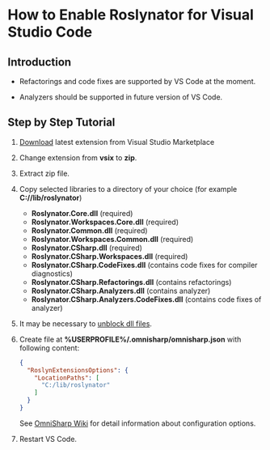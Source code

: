 ﻿# How to Enable Roslynator for Visual Studio Code

## Introduction

* Refactorings and code fixes are supported by VS Code at the moment.

* Analyzers should be supported in future version of VS Code.

## Step by Step Tutorial

1. [Download](http://marketplace.visualstudio.com/items?itemName=josefpihrt.Roslynator2017) latest extension from Visual Studio Marketplace

2. Change extension from **vsix** to **zip**.

3. Extract zip file.

4. Copy selected libraries to a directory of your choice (for example **C://lib/roslynator**)

   * **Roslynator.Core.dll** (required)
   * **Roslynator.Workspaces.Core.dll** (required)
   * **Roslynator.Common.dll** (required)
   * **Roslynator.Workspaces.Common.dll** (required)
   * **Roslynator.CSharp.dll** (required)
   * **Roslynator.CSharp.Workspaces.dll** (required)
   * **Roslynator.CSharp.CodeFixes.dll** (contains code fixes for compiler diagnostics)
   * **Roslynator.CSharp.Refactorings.dll** (contains refactorings)
   * **Roslynator.CSharp.Analyzers.dll** (contains analyzer)
   * **Roslynator.CSharp.Analyzers.CodeFixes.dll** (contains code fixes of analyzer)

5. It may be necessary to [unblock dll files](https://blogs.msdn.microsoft.com/delay/p/unblockingdownloadedfile/).

6. Create file at **%USERPROFILE%/.omnisharp/omnisharp.json** with following content:

   ```json
   {
     "RoslynExtensionsOptions": {
       "LocationPaths": [
         "C:/lib/roslynator"
       ]
     }
   }
   ```

   See [OmniSharp Wiki](http://github.com/OmniSharp/omnisharp-roslyn/wiki/Configuration-Options) for detail information about configuration options.

7. Restart VS Code.

